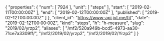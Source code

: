 {
  "properties": {
    "num": [
      7924
    ],
    "unit": [
      "steps"
    ],
    "start": [
      "2019-02-11T00:00:00Z"
    ],
    "end": [
      "2019-02-12T00:00:00Z"
    ],
    "published": [
      "2019-02-12T00:00:00Z"
    ]
  },
  "client_id": "https://www-api.jvt.me/fit",
  "date": "2019-02-12T00:00:00Z",
  "kind": "steps",
  "h": "h-measure",
  "slug": "2019/02/yrzp2",
  "aliases": [
    "/mf2/520a949b-bcd5-4973-aa30-71ce7a3309ff/",
    "/mf2/2019/02/yrzp2",
    "/mf2/2019/02/Yrzp2"
  ]
}
